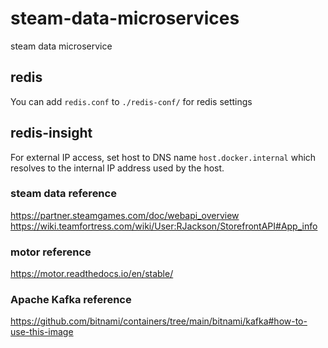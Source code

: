 # steam-data-microservices
steam data microservice

## redis
You can add `redis.conf` to `./redis-conf/` for redis settings

## redis-insight
For external IP access, set host to DNS name `host.docker.internal` which resolves to the internal IP address used by the host.

### steam data reference
https://partner.steamgames.com/doc/webapi_overview
<br>
https://wiki.teamfortress.com/wiki/User:RJackson/StorefrontAPI#App_info

### motor reference
https://motor.readthedocs.io/en/stable/

### Apache Kafka reference
https://github.com/bitnami/containers/tree/main/bitnami/kafka#how-to-use-this-image
